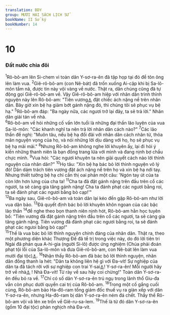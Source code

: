 ```yaml
---
translation: BDY
group: MƯƠI HAI SÁCH LỊCH SỬ
bookName: II Sử ký 
bookNumber: 14
---
```


<div class="title"><h1>10</h1><h3>Đất nước chia đôi</h3></div>
<span class="verse 2su_10_1"><sup>1</sup>Rô-bô-am lên Si-chem vì toàn dân Y-sơ-ra-ên đã tập họp tại đó để tôn ông lên làm vua. </span>
<span class="verse 2su_10_2"><sup>2</sup>Giê-rô-bô-am (con Nê-bát) đã trốn xuống Ai-cập khi bị Sa-lô-môn tầm nã, được tin này vội vàng về nước. Thật ra, dân chúng cũng đã tự động gọi Giê-rô-bô-am về. Vậy Giê-rô-bô-am hiệp với nhân dân trình thỉnh nguyện này lên Rô-bô-am: &#34;Tiên vương<a href="#" data-toggle="tooltip" data-placement="bottom" title="chỉ về Sa-lô-môn">⚓</a> đặt chiếc ách nặng nề trên nhân dân. Bây giờ xin bệ hạ giảm bớt gánh nặng đó, thì chúng tôi sẽ phục vụ bệ hạ.&#34; </span>
<span class="verse 2su_10_5"><sup>5</sup>Rô-bô-am đáp: &#34;Ba ngày nữa, các ngươi trở lại đây, ta sẽ trả lời.&#34; Nhân dân giải tán về nhà.<br/></span>
<span class="verse 2su_10_6"><sup>6</sup>Rô-bô-am về hỏi những cố vấn lớn tuổi là những đại thần lão luyện của vua Sa-lô-môn: &#34;Các khanh nghĩ ta nên trả lời nhân dân cách nào?&#34; </span>
<span class="verse 2su_10_7"><sup>7</sup>Các lão thần đề nghị: &#34;Muôn tâu, nếu bệ hạ đối đãi với nhân dân cách nhân từ, thỏa mãn nguyện vọng của họ, và nói những lời dịu dàng với họ, họ sẽ phục vụ bệ hạ mãi mãi.&#34; </span>
<span class="verse 2su_10_8"><sup>8</sup>Nhưng Rô-bô-am không nghe lời khuyên ấy, lại đi hỏi ý kiến những thanh niên là bạn đồng trang lứa với mình và đang nịnh bợ chầu chực mình. </span>
<span class="verse 2su_10_9"><sup>9</sup>Vua hỏi: &#34;Các ngươi khuyên ta nên giải quyết cách nào lời thỉnh nguyện của nhân dân?&#34; </span>
<span class="verse 2su_10_10"><sup>10</sup>Họ tâu: &#34;Xin bệ hạ bác bỏ lời thỉnh nguyện vô lý đó! Dân dám trách tiên vương đặt ách nặng nề trên họ và xin bệ hạ nới tay. Nhưng thiết tưởng bệ hạ chỉ cần thị oai phán một câu: &#39;Ngón tay út của ta còn lớn hơn lưng của cha ta! </span>
<span class="verse 2su_10_11"><sup>11</sup>Cha ta đã đặt gánh nặng trên đầu trên cổ các ngươi, ta sẽ càng gia tăng gánh nặng! Cha ta đánh phạt các ngươi bằng roi, ta sẽ đánh phạt các ngươi bằng bò cạp!&#39;&#34;<br/></span>
<span class="verse 2su_10_12"><sup>12</sup>Ba ngày sau, Giê-rô-bô-am và toàn dân lại kéo đến gặp Rô-bô-am như lời vua dặn bảo. </span>
<span class="verse 2su_10_13"><sup>13</sup>Đã quyết định bác bỏ lời khuyên khôn ngoan của các bậc lão thần </span>
<span class="verse 2su_10_14"><sup>14</sup>để nghe theo bọn thanh niên nịnh hót, Rô-bô-am hằn học tuyên bố: &#34;Tiên vương đã đặt gánh nặng trên đầu trên cổ các ngươi, ta sẽ càng gia tăng gánh nặng. Tiên vương đã đánh phạt các ngươi bằng roi, ta sẽ đánh phạt các ngưoi bằng bò cạp!&#34;<br/></span>
<span class="verse 2su_10_15"><sup>15</sup>Thế là vua bác bỏ lời thỉnh nguyện chính đáng của nhân dân. Thật ra, theo một phương diện khác Thượng Đế đã tể trị trong việc này, do đó lời tiên tri Ngài đã phán qua A-hi-gia (người Si-lô) được ứng nghiệm (Chúa phải đoán phạt tội lỗi của Sa-lô-môn và đưa Giê-rô-bô-am, con Nê-bát lên làm vua mười đại tộc)<a href="#" data-toggle="tooltip" data-placement="bottom" title="Xin xem 1 Vua 11:1-40">⚓</a>. </span>
<span class="verse 2su_10_16"><sup>16</sup>Nhận thấy Rô-bô-am đã bác bỏ lời thỉnh nguyện, nhân dân đồng thanh la hét: &#34;Dân ta không liên hệ gì với Đa-vít! Sự nghiệp của dân ta đã tách rời với sự nghiệp con trai Y-sai<a href="#" data-toggle="tooltip" data-placement="bottom" title="chỉ về Đa-vít">⚓</a>! Y-sơ-ra-ên! Mỗi người hãy trở về nhà<a href="#" data-toggle="tooltip" data-placement="bottom" title="Nt trại">⚓</a> ! Nhà Đa-vít! Từ rày về sau hãy coi chừng!&#34; Toàn dân Y-sơ-ra-ên đều bỏ ra về. </span>
<span class="verse 2su_10_17"><sup>17</sup>Chỉ có số dân Y-sơ-ra-ên trú ngụ trong lãnh thổ Giu-đa vẫn còn phục dưới quyền cai trị của Rô-bô-am. </span>
<span class="verse 2su_10_18"><sup>18</sup>Trong một cố gắng cuối cùng, Rô-bô-am bảo Ha-đô-ram tổng giám đốc thuế vụ ra giàn xếp với dân Y-sơ-ra-ên, nhưng Ha-đô-ram bị dân Y-sơ-ra-ên ném đá chết. Thấy thế Rô-bô-am vội vã lên xe trốn về Giê-ru-sa-lem. </span>
<span class="verse 2su_10_19"><sup>19</sup>Thế là từ đó dân Y-sơ-ra-ên (gồm 10 đại tộc) phản nghịch nhà Đa-vít.</span>
